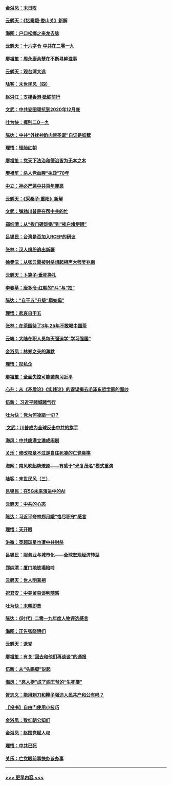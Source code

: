 #### [金浴凤：末日叹](../pages/nsc993/n11752359.md?t=12300555) 
#### [云鹤天：《忆秦娥‧娄山关》新解](../pages/nsc993/n11752348.md?t=12300555) 
#### [海网：户口松绑之来龙去脉](../pages/nsc993/n11752328.md?t=12300555) 
#### [云鹤天：十六字令‧中共在二零一九](../pages/nsc993/n11752305.md?t=12300555) 
#### [廖祖笙：周永康余孽在不断寻衅滋事](../pages/nsc993/n11751013.md?t=12300555) 
#### [云鹤天：观台湾大选](../pages/nsc993/n11751007.md?t=12300555) 
#### [陆客：末世民风（四）](../pages/nsc993/n11749203.md?t=12300555) 
#### [赵洪江：支撑香港 砥砺前行](../pages/nsc993/n11748482.md?t=12300555) 
#### [文武：中共妄图顽抗到2020年12月底](../pages/nsc993/n11748446.md?t=12300555) 
#### [吐为快：挥别二O一九](../pages/nsc993/n11748411.md?t=12300555) 
#### [陈达：中共“外扰神韵内禁圣诞”自证是妖孽](../pages/nsc993/n11748226.md?t=12300555) 
#### [理悟：怪胎红朝](../pages/nsc993/n11748206.md?t=12300555) 
#### [廖祖笙：党天下法治和德治皆为无本之木](../pages/nsc993/n11748135.md?t=12300555) 
#### [廖祖笙：杀人党血腥“执政”70年](../pages/nsc993/n11745144.md?t=12300555) 
#### [中立：神必严惩中共百年罪恶](../pages/nsc993/n11744970.md?t=12300555) 
#### [云鹤天：《采桑子‧重阳》新解](../pages/nsc993/n11744948.md?t=12300555) 
#### [文武：弹劾川普是在帮中共的忙](../pages/nsc993/n11744758.md?t=12300555) 
#### [郑纯清：从“挨门砸饭锅”到“挨户堵炉眼”](../pages/nsc993/n11744745.md?t=12300555) 
#### [吕锡民：台湾是否加入RCEP的研议](../pages/nsc993/n11744701.md?t=12300555) 
#### [张林：汉人纷纷逃出新疆](../pages/nsc993/n11743530.md?t=12300555) 
#### [徐曼沅：从张云雷被封杀想起相声大师吴兆南](../pages/nsc993/n11741816.md?t=12300555) 
#### [云鹤天：卜算子‧垂死挣扎](../pages/nsc993/n11739956.md?t=12300555) 
#### [李春草：唐多令‧红朝的“斗”与“拍”](../pages/nsc993/n11739830.md?t=12300555) 
#### [陈达：“自干五”升级“牵妨母”](../pages/nsc993/n11739724.md?t=12300555) 
#### [理悟：悲哀自干五](../pages/nsc993/n11739547.md?t=12300555) 
#### [张林：在茶园待了3年 25年不敢喝中国茶](../pages/nsc993/n11739240.md?t=12300555) 
#### [云端：大陆在职人员每天强迫学“学习强国”](../pages/nsc993/n11738735.md?t=12300555) 
#### [金浴凤：林郑之夫的渊默](../pages/nsc993/n11737735.md?t=12300555) 
#### [理悟：叹私企](../pages/nsc993/n11737715.md?t=12300555) 
#### [廖祖笙：全面失控可能袭向习近平](../pages/nsc993/n11737704.md?t=12300555) 
#### [心升：从《矛盾论》《实践论》的谬误揭去毛泽东哲学家的面纱](../pages/nsc993/n11736962.md?t=12300555) 
#### [伍新： 习近平赌城赌气行](../pages/nsc993/n11736929.md?t=12300555) 
#### [吐为快：党为何凌蹈一切？](../pages/nsc993/n11736915.md?t=12300555) 
#### [ 文武：川普成为全球反击中共的旗手](../pages/nsc993/n11736882.md?t=12300555) 
#### [海风：中共废港立澳成闹剧](../pages/nsc993/n11735857.md?t=12300555) 
#### [关乐：修改校章不过是自往死凑的亡党臭棋](../pages/nsc993/n11735097.md?t=12300555) 
#### [海网：南风吹起势燎原——有感于“光复茂名”模式重演](../pages/nsc993/n11732308.md?t=12300555) 
#### [陆客：末世民风（三）](../pages/nsc993/n11732211.md?t=12300555) 
#### [吕锡民：在5G未来演进中的AI](../pages/nsc993/n11730010.md?t=12300555) 
#### [云鹤天：中共的心态](../pages/nsc993/n11729906.md?t=12300555) 
#### [陈达：习近平夸林郑月娥“恪尽职守”感言](../pages/nsc993/n11729881.md?t=12300555) 
#### [理悟：天开眼](../pages/nsc993/n11729699.md?t=12300555) 
#### [洪微：英超球星也遭中共封杀](../pages/nsc993/n11727243.md?t=12300555) 
#### [吕锡民：服务业与城市化——全球宏观经济转型](../pages/nsc993/n11725845.md?t=12300555) 
#### [郑纯清：厦门地铁塌陷吟](../pages/nsc993/n11725813.md?t=12300555) 
#### [云鹤天：世人明真相](../pages/nsc993/n11725621.md?t=12300555) 
#### [祝君安：中美贸易谈判随感](../pages/nsc993/n11725609.md?t=12300555) 
#### [吐为快：末朝即景](../pages/nsc993/n11723365.md?t=12300555) 
#### [陈达：《时代》二零一九年度人物评选感言](../pages/nsc993/n11723337.md?t=12300555) 
#### [海网：正告张晓明们](../pages/nsc993/n11723228.md?t=12300555) 
#### [云鹤天：退党](../pages/nsc993/n11723056.md?t=12300555) 
#### [廖祖笙：有关“回去和他们再谈谈”的通报](../pages/nsc993/n11722442.md?t=12300555) 
#### [伍新：从“头踢脚”说起](../pages/nsc993/n11722429.md?t=12300555) 
#### [海风：“恶人榜”成了阎王爷的“生死簿”](../pages/nsc993/n11722272.md?t=12300555) 
#### [胥志义：能用剌刀和鞭子强迫人民共产和公有吗？](../pages/nsc993/n11720569.md?t=12300555) 
#### [【投书】自由门使用小技巧](../pages/nsc993/n11720180.md?t=12300555) 
#### [金浴凤：致红朝公知们](../pages/nsc993/n11720563.md?t=12300555) 
#### [金浴凤：赵国党赋人权](../pages/nsc993/n11720533.md?t=12300555) 
#### [理悟：中共已死](../pages/nsc993/n11720233.md?t=12300555) 
#### [关乐：亡党眼前事快办该办事](../pages/nsc993/n11719160.md?t=12300555) 

----
#### [ >>> 更早内容 <<< ](../indexes/nsc993-earlier.md)

